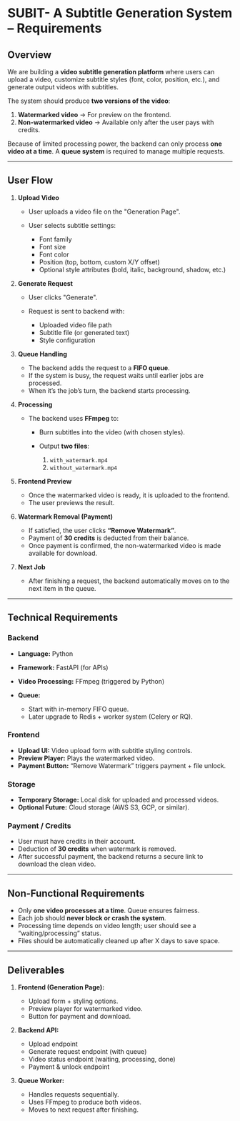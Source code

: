 
# SUBIT- A Subtitle Generation System – Requirements

## Overview

We are building a **video subtitle generation platform** where users can upload a video, customize subtitle styles (font, color, position, etc.), and generate output videos with subtitles.

The system should produce **two versions of the video**:

1. **Watermarked video** → For preview on the frontend.
2. **Non-watermarked video** → Available only after the user pays with credits.

Because of limited processing power, the backend can only process **one video at a time**. A **queue system** is required to manage multiple requests.

---

## User Flow

1. **Upload Video**

   * User uploads a video file on the "Generation Page".
   * User selects subtitle settings:

     * Font family
     * Font size
     * Font color
     * Position (top, bottom, custom X/Y offset)
     * Optional style attributes (bold, italic, background, shadow, etc.)

2. **Generate Request**

   * User clicks "Generate".
   * Request is sent to backend with:

     * Uploaded video file path
     * Subtitle file (or generated text)
     * Style configuration

3. **Queue Handling**

   * The backend adds the request to a **FIFO queue**.
   * If the system is busy, the request waits until earlier jobs are processed.
   * When it’s the job’s turn, the backend starts processing.

4. **Processing**

   * The backend uses **FFmpeg** to:

     * Burn subtitles into the video (with chosen styles).
     * Output **two files**:

       1. `with_watermark.mp4`
       2. `without_watermark.mp4`

5. **Frontend Preview**

   * Once the watermarked video is ready, it is uploaded to the frontend.
   * The user previews the result.

6. **Watermark Removal (Payment)**

   * If satisfied, the user clicks **“Remove Watermark”**.
   * Payment of **30 credits** is deducted from their balance.
   * Once payment is confirmed, the non-watermarked video is made available for download.

7. **Next Job**

   * After finishing a request, the backend automatically moves on to the next item in the queue.

---

## Technical Requirements

### Backend

* **Language:** Python
* **Framework:** FastAPI (for APIs)
* **Video Processing:** FFmpeg (triggered by Python)
* **Queue:**

  * Start with in-memory FIFO queue.
  * Later upgrade to Redis + worker system (Celery or RQ).

### Frontend

* **Upload UI:** Video upload form with subtitle styling controls.
* **Preview Player:** Plays the watermarked video.
* **Payment Button:** “Remove Watermark” triggers payment + file unlock.

### Storage

* **Temporary Storage:** Local disk for uploaded and processed videos.
* **Optional Future:** Cloud storage (AWS S3, GCP, or similar).

### Payment / Credits

* User must have credits in their account.
* Deduction of **30 credits** when watermark is removed.
* After successful payment, the backend returns a secure link to download the clean video.

---

## Non-Functional Requirements

* Only **one video processes at a time**. Queue ensures fairness.
* Each job should **never block or crash the system**.
* Processing time depends on video length; user should see a “waiting/processing” status.
* Files should be automatically cleaned up after X days to save space.

---

## Deliverables

1. **Frontend (Generation Page):**

   * Upload form + styling options.
   * Preview player for watermarked video.
   * Button for payment and download.

2. **Backend API:**

   * Upload endpoint
   * Generate request endpoint (with queue)
   * Video status endpoint (waiting, processing, done)
   * Payment & unlock endpoint

3. **Queue Worker:**

   * Handles requests sequentially.
   * Uses FFmpeg to produce both videos.
   * Moves to next request after finishing.
